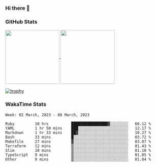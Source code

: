 ### Hi there 👋

### GitHub Stats

<a href="https://github.com/anuraghazra/github-readme-stats">
  <img align="center" height="170px" src="https://github-readme-stats.vercel.app/api/top-langs/?username=tksfjt1024&layout=compact&count_private=true&show_icons=true&show_icons=true&theme=graywhite" />
</a>
<a href="https://github.com/anuraghazra/github-readme-stats">
  <img align="center" height="170px" src="https://github-readme-stats.vercel.app/api?username=tksfjt1024&count_private=true&show_icons=true&show_icons=true&theme=graywhite" />
</a>

[![trophy](https://github-profile-trophy.vercel.app/?username=tksfjt1024)](https://github.com/ryo-ma/github-profile-trophy)

### WakaTime Stats

<!--START_SECTION:waka-->
```text
Week: 02 March, 2023 - 08 March, 2023

Ruby         10 hrs          ████████████████▓░░░░░░░░   66.12 % 
YAML         1 hr 50 mins    ███░░░░░░░░░░░░░░░░░░░░░░   12.17 % 
Markdown     1 hr 33 mins    ██▓░░░░░░░░░░░░░░░░░░░░░░   10.27 % 
Bash         33 mins         █░░░░░░░░░░░░░░░░░░░░░░░░   03.72 % 
Makefile     27 mins         ▓░░░░░░░░░░░░░░░░░░░░░░░░   03.07 % 
Terraform    12 mins         ▒░░░░░░░░░░░░░░░░░░░░░░░░   01.43 % 
Slim         10 mins         ▒░░░░░░░░░░░░░░░░░░░░░░░░   01.10 % 
TypeScript   9 mins          ▒░░░░░░░░░░░░░░░░░░░░░░░░   01.05 % 
Other        9 mins          ▒░░░░░░░░░░░░░░░░░░░░░░░░   01.04 % 
```
<!--END_SECTION:waka-->
